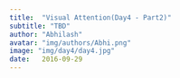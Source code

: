 ```yaml
---
title:  "Visual Attention(Day4 - Part2)"
subtitle: "TBD"
author: "Abhilash"
avatar: "img/authors/Abhi.png"
image: "img/day4/day4.jpg"
date:   2016-09-29
---
```

